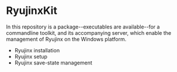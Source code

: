 <!-- ====================================================================== -->

# RyujinxKit
In this repository is a package--executables are available--for a commandline
toolkit, and its accompanying server, which enable the management of
Ryujinx on the Windows platform.

- Ryujinx installation
- Ryujinx setup
- Ryujinx save-state management

<!-- ====================================================================== -->
